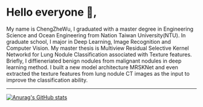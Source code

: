 # Hello everyone 👋,  
My name is ChengZheWu, I graduated with a master degree in Engineering Science and Ocean Engineering from Nation Taiwan University(NTU). In graduate school, I major in Deep Learning, Image Recognition and Computer Vision. My master thesis is Multiview Residual Selective Kernel Networkd for Lung Nodule Classification associated with Texture features. Briefly, I diffieneriated benign nodules from malignant nodules in deep learning method. I built a new model architecture MRSKNet and even extracted the texture features from lung nodule CT images as the input to improve the classification ability.  

  ---

[![Anurag's GitHub stats](https://github-readme-stats.vercel.app/api?username=ChengZheWu&theme=dark&show_icons=true)](https://github.com/anuraghazra/github-readme-stats)  
